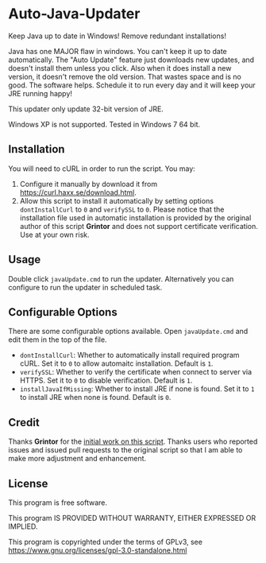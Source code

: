 # Auto-Java-Updater
Keep Java up to date in Windows! Remove redundant installations!

Java has one MAJOR flaw in windows. You can't keep it up to date automatically. The "Auto Update" feature just downloads new updates, and doesn't install them unless you click. Also when it does install a new version, it doesn't remove the old version. That wastes space and is no good. The software helps. Schedule it to run every day and it will keep your JRE running happy!

This updater only update 32-bit version of JRE.

Windows XP is not supported. Tested in Windows 7 64 bit.


## Installation
You will need to cURL in order to run the script. You may:
1. Configure it manually by download it from https://curl.haxx.se/download.html.
2. Allow this script to install it automatically by setting options `dontInstallCurl` to `0` and `verifySSL` to `0`. Please notice that the installation file used in automatic installation is provided by the original author of this script **Grintor** and does not support certificate verification. Use at your own risk.


## Usage
Double click `javaUpdate.cmd` to run the updater. Alternatively you can configure to run the updater in scheduled task.


## Configurable Options
There are some configurable options available. Open `javaUpdate.cmd` and edit them in the top of the file.
- `dontInstallCurl`: Whether to automatically install required program cURL. Set it to `0` to allow automaitc installation. Default is `1`.
- `verifySSL`: Whether to verify the certificate when connect to server via HTTPS. Set it to `0` to disable verification. Default is `1`.
- `installJavaIfMissing`: Whether to install JRE if none is found. Set it to `1` to install JRE when none is found. Default is `0`.


## Credit
Thanks **Grintor** for the [initial work on this script](https://github.com/grintor/Auto-Java-Updater). Thanks users who reported issues and issued pull requests to the original script so that I am able to make more adjustment and enhancement.


## License
This program is free software.

This program IS PROVIDED WITHOUT WARRANTY, EITHER EXPRESSED OR IMPLIED.

This program is copyrighted under the terms of GPLv3, see https://www.gnu.org/licenses/gpl-3.0-standalone.html
